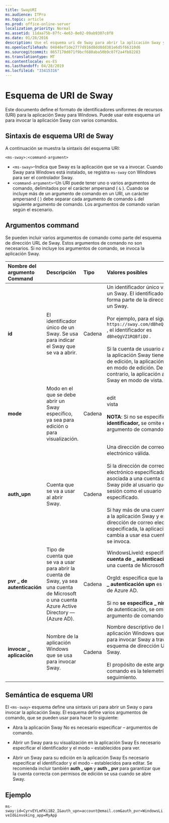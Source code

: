 ```yaml
---
title: SwayURI
ms.audience: ITPro
ms.topic: article
ms.prod: office-online-server
localization_priority: Normal
ms.assetid: 11daa75b-87fc-4e63-8e02-09ab9307c8f8
ms.date: 01/28/2016
description: Use el esquema uri de Sway para abrir la aplicación Sway y ver o editar un Sway.
ms.openlocfilehash: 04848ef1de2777d916d8dd8dd381e6d5f66310d6
ms.sourcegitcommit: 8657170d071f9bcf680aba50b9c07f2a4fb82283
ms.translationtype: MT
ms.contentlocale: es-ES
ms.lasthandoff: 04/28/2019
ms.locfileid: "33415316"
---
```

# <a name="sway-uri-scheme"></a>Esquema de URI de Sway

Este documento define el formato de identificadores uniformes de recursos (URI) para la aplicación Sway para Windows. Puede usar este esquema uri para invocar la aplicación Sway con varios comandos.

## <a name="sway-uri-scheme-syntax"></a>Sintaxis de esquema URI de Sway

A continuación se muestra la sintaxis del esquema URI:

`<ms-sway>:<command-argument>`

- `<ms-sway>`&ndash;Indica que Sway es la aplicación que se va a invocar. Cuando Sway para Windows está instalado, se registra `ms-sway` con Windows para ser el controlador Sway.
- `<command-argument>`&ndash;Un URI puede tener uno o varios argumentos de comando, delimitados por el carácter ampersand ( `&` ). Cuando se incluye más de un argumento de comando en un URI, un carácter ampersand ( ) debe separar cada argumento de comando `&` del siguiente argumento de comando. Los argumentos de comando varían según el escenario. 

## <a name="command-arguments"></a>Argumentos command

Se pueden incluir varios argumentos de comando como parte del esquema de dirección URL de Sway. Estos argumentos de comando no son necesarios. Si no incluye los argumentos de comando, se invoca la aplicación Sway.

|Nombre del argumento Command|Descripción|Tipo|Valores posibles|¿Necesario?|
|:-----|:-----|:-----|:-----|:-----|
|**id**|El identificador único de un Sway. Se usa para indicar el Sway que se va a abrir.|Cadena|Un identificador único válido para un Sway. El identificador siempre forma parte de la dirección URL de un Sway.<br/><br/>Por ejemplo, para el siguiente Sway `https://sway.com/dBheQgVZ1RQBfiQU` , el identificador es `dBheQgVZ1RQBfiQU` .<br/><br/>Si la cuenta de usuario asociada a la aplicación Sway tiene permisos de edición, la aplicación abre Sway en modo de edición. De lo contrario, la aplicación abre el Sway en modo de vista.|No|
|**mode**|Modo en el que se debe abrir un Sway específico, ya sea para edición o para visualización.|Cadena|edit<br/>vista<br/><br/>**NOTA**: Si no se especifica ningún **identificador,** se omite este argumento de comando.|No|
|**auth_upn**|Cuenta que se va a usar al abrir Sway.|Cadena|Una dirección de correo electrónico válida.<br/><br/>Si la dirección de correo electrónico especificada no está asociada a una cuenta de Sway, Sway pide al usuario que inicie sesión como el usuario especificado.<br/><br/>Si hay más de una cuenta asociada a la aplicación Sway y existe la dirección de correo electrónico especificada, la aplicación Sway cambia a usar esa cuenta cuando se invoca.|No|
|**pvr \_ de autenticación**|Tipo de cuenta que se va a usar para abrir la cuenta de Sway, ya sea una cuenta de Microsoft o una cuenta Azure Active Directory &mdash; (Azure AD).|Cadena|WindowsLiveId: especifica que la **cuenta de \_ autenticación upn** es una cuenta de Microsoft.<br/><br/>OrgId: especifica que la **cuenta de \_ autenticación upn** es una cuenta de Azure AD.<br/><br/>Si no **se especifica \_ ningún upn** de autenticación, se omite este argumento de comando.|No|
|**invocar \_ aplicación**|Nombre de la aplicación Windows que se usa para invocar Sway.|Cadena|Nombre descriptivo de la aplicación Windows que se usa para invocar Sway a través del esquema de dirección URL de Sway.<br/><br/>El propósito de este argumento de comando es la telemetría y el seguimiento.|No|

## <a name="uri-scheme-semantics"></a>Semántica de esquema URI

El `<ms-sway>` esquema define una sintaxis uri para abrir un Sway o para invocar la aplicación Sway. El esquema define varios argumentos de comando, que se pueden usar para hacer lo siguiente: 

- Abra la aplicación Sway No es necesario especificar &ndash; argumentos de comando. 

- Abrir un Sway para su visualización en la aplicación Sway Es necesario especificar el identificador y el modo &ndash; establecidos para  ver.  

- Abrir un Sway para su edición en la aplicación Sway Es necesario especificar el identificador y el modo &ndash; establecidos para  editar.  Se recomienda incluir también **auth \_ upn** y **auth \_ pvr** para garantizar que la cuenta correcta con permisos de edición se usa cuando se abre Sway.  

## <a name="example"></a>Ejemplo

`ms-sway:id=CyrvEYLmFKi1B2_I&auth_upn=account@email.com&auth_pvr=WindowsLiveId&invoking_app=MyApp` 


